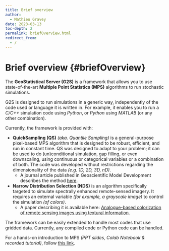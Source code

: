 ```yaml
---
title: Brief overview
author:
  - Mathieu Gravey
date: 2023-03-13
toc-depth: 2
permalink: briefOverview.html
redirect_from:
  - /
---
```



# Brief overview {#briefOverview}

The **GeoStatistical Server (G2S)** is a framework that allows you to use state-of-the-art **Multiple Point Statistics (MPS)** algorithms to run stochastic simulations.

G2S is designed to run simulations in a generic way, independently of the code used or language it is written in. For example, it enables you to run a *C/C++* simulation code using *Python*, or *Python* using *MATLAB* (or any other combination).

Currently, the framework is provided with:

- **QuickSampling (QS)** *(aka. Quantile Sampling)* is a general-purpose pixel-based MPS algorithm that is designed to be robust, efficient, and run in constant time. QS was designed to adapt to your problem; it can be used to do (un)conditional simulation, gap filling, or even downscaling, using continuous or categorical variables or a combination of both. The code was developed without restrictions regarding the dimensionality of the data *(e.g. 1D, 2D, 3D, nD)*.
  - A journal article published in Geoscientific Model Development describes the method [here](https://gmd.copernicus.org/articles/13/2611/2020/).
- **Narrow Distribution Selection (NDS)** is an algorithm specifically targeted to simulate spectrally enhanced remote-sensed imagery. It requires an external variable *(for example, a grayscale image)* to control the simulation *(of colors)*.
  - A paper describing it is available here: [Analogue-based colorization of remote sensing images using textural information](https://doi.org/10.1016/j.isprsjprs.2018.11.003).

The framework can be easily extended to handle most codes that use gridded data. Currently, any compiled code or Python code can be handled.

For a hands-on introduction to MPS *(PPT slides, Colab Notebook & recorded tutorial)*, follow [this link](https://github.com/GAIA-UNIL/Short-course-MPS).